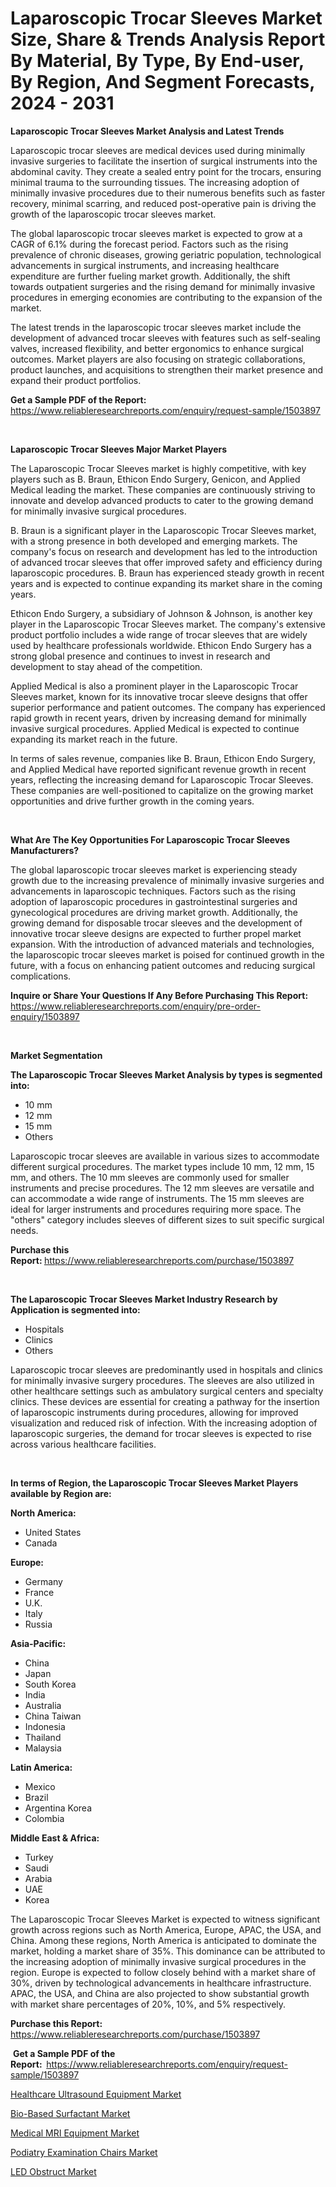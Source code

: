 <p><h1>Laparoscopic Trocar Sleeves Market Size, Share & Trends Analysis Report By Material, By Type, By End-user, By Region, And Segment Forecasts, 2024 - 2031</h1></p><p><strong>Laparoscopic Trocar Sleeves Market Analysis and Latest Trends</strong></p>
<p><p>Laparoscopic trocar sleeves are medical devices used during minimally invasive surgeries to facilitate the insertion of surgical instruments into the abdominal cavity. They create a sealed entry point for the trocars, ensuring minimal trauma to the surrounding tissues. The increasing adoption of minimally invasive procedures due to their numerous benefits such as faster recovery, minimal scarring, and reduced post-operative pain is driving the growth of the laparoscopic trocar sleeves market.</p><p>The global laparoscopic trocar sleeves market is expected to grow at a CAGR of 6.1% during the forecast period. Factors such as the rising prevalence of chronic diseases, growing geriatric population, technological advancements in surgical instruments, and increasing healthcare expenditure are further fueling market growth. Additionally, the shift towards outpatient surgeries and the rising demand for minimally invasive procedures in emerging economies are contributing to the expansion of the market.</p><p>The latest trends in the laparoscopic trocar sleeves market include the development of advanced trocar sleeves with features such as self-sealing valves, increased flexibility, and better ergonomics to enhance surgical outcomes. Market players are also focusing on strategic collaborations, product launches, and acquisitions to strengthen their market presence and expand their product portfolios.</p></p>
<p><strong>Get a Sample PDF of the Report:&nbsp;</strong> <a href="https://www.reliableresearchreports.com/enquiry/request-sample/1503897">https://www.reliableresearchreports.com/enquiry/request-sample/1503897</a></p>
<p>&nbsp;</p>
<p><strong>Laparoscopic Trocar Sleeves Major Market Players</strong></p>
<p><p>The Laparoscopic Trocar Sleeves market is highly competitive, with key players such as B. Braun, Ethicon Endo Surgery, Genicon, and Applied Medical leading the market. These companies are continuously striving to innovate and develop advanced products to cater to the growing demand for minimally invasive surgical procedures.</p><p>B. Braun is a significant player in the Laparoscopic Trocar Sleeves market, with a strong presence in both developed and emerging markets. The company's focus on research and development has led to the introduction of advanced trocar sleeves that offer improved safety and efficiency during laparoscopic procedures. B. Braun has experienced steady growth in recent years and is expected to continue expanding its market share in the coming years.</p><p>Ethicon Endo Surgery, a subsidiary of Johnson & Johnson, is another key player in the Laparoscopic Trocar Sleeves market. The company's extensive product portfolio includes a wide range of trocar sleeves that are widely used by healthcare professionals worldwide. Ethicon Endo Surgery has a strong global presence and continues to invest in research and development to stay ahead of the competition.</p><p>Applied Medical is also a prominent player in the Laparoscopic Trocar Sleeves market, known for its innovative trocar sleeve designs that offer superior performance and patient outcomes. The company has experienced rapid growth in recent years, driven by increasing demand for minimally invasive surgical procedures. Applied Medical is expected to continue expanding its market reach in the future.</p><p>In terms of sales revenue, companies like B. Braun, Ethicon Endo Surgery, and Applied Medical have reported significant revenue growth in recent years, reflecting the increasing demand for Laparoscopic Trocar Sleeves. These companies are well-positioned to capitalize on the growing market opportunities and drive further growth in the coming years.</p></p>
<p>&nbsp;</p>
<p><strong>What Are The Key Opportunities For Laparoscopic Trocar Sleeves Manufacturers?</strong></p>
<p><p>The global laparoscopic trocar sleeves market is experiencing steady growth due to the increasing prevalence of minimally invasive surgeries and advancements in laparoscopic techniques. Factors such as the rising adoption of laparoscopic procedures in gastrointestinal surgeries and gynecological procedures are driving market growth. Additionally, the growing demand for disposable trocar sleeves and the development of innovative trocar sleeve designs are expected to further propel market expansion. With the introduction of advanced materials and technologies, the laparoscopic trocar sleeves market is poised for continued growth in the future, with a focus on enhancing patient outcomes and reducing surgical complications.</p></p>
<p><strong>Inquire or Share Your Questions If Any Before Purchasing This Report:</strong> <a href="https://www.reliableresearchreports.com/enquiry/pre-order-enquiry/1503897">https://www.reliableresearchreports.com/enquiry/pre-order-enquiry/1503897</a></p>
<p>&nbsp;</p>
<p><strong>Market Segmentation</strong></p>
<p><strong>The Laparoscopic Trocar Sleeves Market Analysis by types is segmented into:</strong></p>
<p><ul><li>10 mm</li><li>12 mm</li><li>15 mm</li><li>Others</li></ul></p>
<p><p>Laparoscopic trocar sleeves are available in various sizes to accommodate different surgical procedures. The market types include 10 mm, 12 mm, 15 mm, and others. The 10 mm sleeves are commonly used for smaller instruments and precise procedures. The 12 mm sleeves are versatile and can accommodate a wide range of instruments. The 15 mm sleeves are ideal for larger instruments and procedures requiring more space. The "others" category includes sleeves of different sizes to suit specific surgical needs.</p></p>
<p><strong>Purchase this Report:&nbsp;</strong><a href="https://www.reliableresearchreports.com/purchase/1503897">https://www.reliableresearchreports.com/purchase/1503897</a></p>
<p>&nbsp;</p>
<p><strong>The Laparoscopic Trocar Sleeves Market Industry Research by Application is segmented into:</strong></p>
<p><ul><li>Hospitals</li><li>Clinics</li><li>Others</li></ul></p>
<p><p>Laparoscopic trocar sleeves are predominantly used in hospitals and clinics for minimally invasive surgery procedures. The sleeves are also utilized in other healthcare settings such as ambulatory surgical centers and specialty clinics. These devices are essential for creating a pathway for the insertion of laparoscopic instruments during procedures, allowing for improved visualization and reduced risk of infection. With the increasing adoption of laparoscopic surgeries, the demand for trocar sleeves is expected to rise across various healthcare facilities.</p></p>
<p>&nbsp;</p>
<p><strong>In terms of Region, the Laparoscopic Trocar Sleeves Market Players available by Region are:</strong></p>
<p>
    <p> <strong> North America: </strong>
        <ul>
            <li>United States</li>
            <li>Canada</li>
        </ul>
        </p> 
    <p> <strong> Europe: </strong>
        <ul>
            <li>Germany</li>
            <li>France</li>
            <li>U.K.</li>
            <li>Italy</li>
            <li>Russia</li>
        </ul>
        </p> 
    <p> <strong> Asia-Pacific: </strong>
        <ul>
            <li>China</li>
            <li>Japan</li>
            <li>South Korea</li>
            <li>India</li>
            <li>Australia</li>
            <li>China Taiwan</li>
            <li>Indonesia</li>
            <li>Thailand</li>
            <li>Malaysia</li>
        </ul>
        </p> 
    <p> <strong> Latin America: </strong>
        <ul>
            <li>Mexico</li>
            <li>Brazil</li>
            <li>Argentina Korea</li>
            <li>Colombia</li>
        </ul>
        </p> 
    <p> <strong> Middle East & Africa: </strong>
        <ul>
            <li>Turkey</li>
            <li>Saudi</li>
            <li>Arabia</li>
            <li>UAE</li>
            <li>Korea</li>
        </ul>
    </p>
    </p>
<p><p>The Laparoscopic Trocar Sleeves Market is expected to witness significant growth across regions such as North America, Europe, APAC, the USA, and China. Among these regions, North America is anticipated to dominate the market, holding a market share of 35%. This dominance can be attributed to the increasing adoption of minimally invasive surgical procedures in the region. Europe is expected to follow closely behind with a market share of 30%, driven by technological advancements in healthcare infrastructure. APAC, the USA, and China are also projected to show substantial growth with market share percentages of 20%, 10%, and 5% respectively.</p></p>
<p><strong>Purchase this Report: </strong><a href="https://www.reliableresearchreports.com/purchase/1503897">https://www.reliableresearchreports.com/purchase/1503897</a></p>
<p>&nbsp;<strong>Get a Sample PDF of the Report:&nbsp;&nbsp;</strong><a href="https://www.reliableresearchreports.com/enquiry/request-sample/1503897">https://www.reliableresearchreports.com/enquiry/request-sample/1503897</a></p>
<p><strong></strong></p>
<p><p><a href="https://medium.com/@haileeward2023/healthcare-ultrasound-equipment-market-outlook-industry-overview-and-forecast-2024-to-2031-d91b5f118a42">Healthcare Ultrasound Equipment Market</a></p><p><a href="https://github.com/arionmp/Market-Research-Report-List-1/blob/main/bio-based-surfactant-market.md">Bio-Based Surfactant Market</a></p><p><a href="https://medium.com/@haileeward2023/medical-mri-equipment-market-competitive-analysis-market-trends-and-forecast-to-2031-2d764266d0f9">Medical MRI Equipment Market</a></p><p><a href="https://medium.com/@haileeward2023/analyzing-podiatry-examination-chairs-market-global-industry-perspective-and-forecast-2024-to-5167220ad8d9">Podiatry Examination Chairs Market</a></p><p><a href="https://github.com/pgtimber/Market-Research-Report-List-1/blob/main/led-obstruct-market.md">LED Obstruct Market</a></p></p>